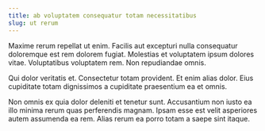 ```yaml
---
title: ab voluptatem consequatur totam necessitatibus
slug: ut rerum
---
```


Maxime rerum repellat ut enim. Facilis aut excepturi nulla consequatur doloremque est rem dolorem fugiat. Molestias et voluptatem ipsum dolores vitae. Voluptatibus voluptatem rem. Non repudiandae omnis.

Qui dolor veritatis et. Consectetur totam provident. Et enim alias dolor. Eius cupiditate totam dignissimos a cupiditate praesentium ea et omnis.

Non omnis ex quia dolor deleniti et tenetur sunt. Accusantium non iusto ea illo minima rerum quas perferendis magnam. Ipsam esse est velit asperiores autem assumenda ea rem. Alias rerum ea porro totam a saepe sint itaque.
